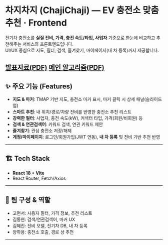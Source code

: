 # 차지차지 (ChajiChaji) — EV 충전소 맞춤 추천 · Frontend

전기차 충전소를 **실질 전비, 가격, 충전 속도/타입, 사업자** 기준으로 한눈에 비교하고 추천해주는 서비스의 프론트엔드입니다.  
UI/UX 중심으로 지도, 필터, 검색, 즐겨찾기, 마이페이지(내 차 등록)까지 제공합니다.

[발표자료(PDF)](./ProjectChaji.pdf)
[메인 알고리즘(PDF)](./메인-알고리즘.pdf)
---

## ✨ 주요 기능 (Features)
- **지도 & 마커**: TMAP 기반 지도, 충전소 마커 표시, 마커 클릭 시 상세 패널(슬라이드 업)
- **스마트 추천**: 내 위치/경로/차량 전비를 반영한 충전소 추천 리스트
- **강력한 필터**: 사업자, 충전 속도(kW), 커넥터 타입, 가격(회원/비회원) 등
- **검색 & 연관검색어**: 키워드 검색, 연관 키워드 제안
- **즐겨찾기**: 관심 충전소 저장/해제
- **계정/마이페이지**: 로그인/회원가입(JWT 연동), **내 차 등록** 및 전비 기반 추천 반영

---

## 🏗️ Tech Stack
- **React 18 + Vite**
- React Router, Fetch/Axios

---

## 👥 팀 구성 & 역할
- 고현서: 사용자 필터, 가격 정보, 추천 리스트
- 김동현: 검색/연관검색어, 마커 UX
- 김혜진: 전비 모델, 전기차 DB, 내 차 등록
- 양하용: 충전소 호출, 경로 상 추천

---

